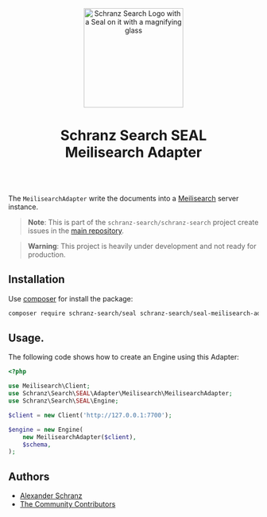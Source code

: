 <div align="center">
    <img alt="Schranz Search Logo with a Seal on it with a magnifying glass" src="https://avatars.githubusercontent.com/u/120221538?s=400&v=5" width="200" height="200">
</div>

<h1 align="center">Schranz Search SEAL <br /> Meilisearch Adapter</h1>

<br />
<br />

The `MeilisearchAdapter` write the documents into a [Meilisearch](https://github.com/meilisearch/meilisearch) server instance.

> **Note**:
> This is part of the `schranz-search/schranz-search` project create issues in the [main repository](https://github.com/schranz-search/schranz-search).

> **Warning**:
> This project is heavily under development and not ready for production.

## Installation

Use [composer](https://getcomposer.org/) for install the package:

```bash
composer require schranz-search/seal schranz-search/seal-meilisearch-adapter
```

## Usage.

The following code shows how to create an Engine using this Adapter:

```php
<?php

use Meilisearch\Client;
use Schranz\Search\SEAL\Adapter\Meilisearch\MeilisearchAdapter;
use Schranz\Search\SEAL\Engine;

$client = new Client('http://127.0.0.1:7700');

$engine = new Engine(
    new MeilisearchAdapter($client),
    $schema,
);
```

## Authors

- [Alexander Schranz](https://github.com/alexander-schranz/)
- [The Community Contributors](https://github.com/schranz-search/schranz-search/graphs/contributors)
